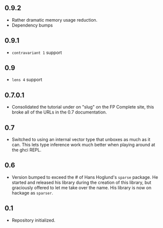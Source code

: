 0.9.2
-----
* Rather dramatic memory usage reduction.
* Dependency bumps

0.9.1
-----
* `contravariant 1` support

0.9
---
* `lens 4` support

0.7.0.1
-------
* Consolidated the tutorial under on "slug" on the FP Complete site, this broke all of the URLs in the 0.7 documentation.

0.7
---
* Switched to using an internal vector type that unboxes as much as it can. This lets type inference work much better when playing around at the ghci REPL.

0.6
---
* Version bumped to exceed the # of Hans Hoglund's `sparse` package. He started and released his library during the creation of this library, but graciously offered to let me take over the name. His library is now on hackage as `sparser`.

0.1
---
* Repository initialized.
